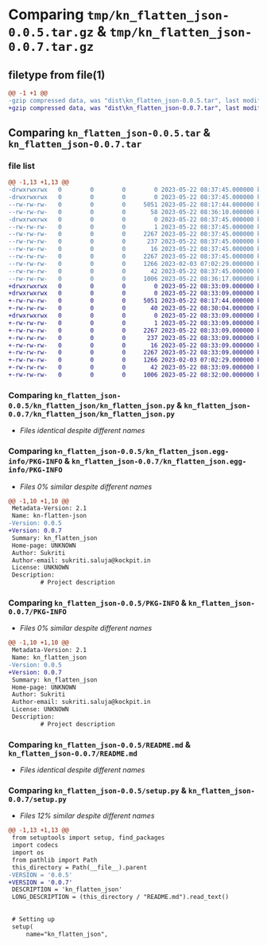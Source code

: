 # Comparing `tmp/kn_flatten_json-0.0.5.tar.gz` & `tmp/kn_flatten_json-0.0.7.tar.gz`

## filetype from file(1)

```diff
@@ -1 +1 @@
-gzip compressed data, was "dist\kn_flatten_json-0.0.5.tar", last modified: Mon May 22 08:37:45 2023, max compression
+gzip compressed data, was "dist\kn_flatten_json-0.0.7.tar", last modified: Mon May 22 08:33:09 2023, max compression
```

## Comparing `kn_flatten_json-0.0.5.tar` & `kn_flatten_json-0.0.7.tar`

### file list

```diff
@@ -1,13 +1,13 @@
-drwxrwxrwx   0        0        0        0 2023-05-22 08:37:45.000000 kn_flatten_json-0.0.5/
-drwxrwxrwx   0        0        0        0 2023-05-22 08:37:45.000000 kn_flatten_json-0.0.5/kn_flatten_json/
--rw-rw-rw-   0        0        0     5051 2023-05-22 08:17:44.000000 kn_flatten_json-0.0.5/kn_flatten_json/kn_flatten_json.py
--rw-rw-rw-   0        0        0       58 2023-05-22 08:36:10.000000 kn_flatten_json-0.0.5/kn_flatten_json/__init__.py
-drwxrwxrwx   0        0        0        0 2023-05-22 08:37:45.000000 kn_flatten_json-0.0.5/kn_flatten_json.egg-info/
--rw-rw-rw-   0        0        0        1 2023-05-22 08:37:45.000000 kn_flatten_json-0.0.5/kn_flatten_json.egg-info/dependency_links.txt
--rw-rw-rw-   0        0        0     2267 2023-05-22 08:37:45.000000 kn_flatten_json-0.0.5/kn_flatten_json.egg-info/PKG-INFO
--rw-rw-rw-   0        0        0      237 2023-05-22 08:37:45.000000 kn_flatten_json-0.0.5/kn_flatten_json.egg-info/SOURCES.txt
--rw-rw-rw-   0        0        0       16 2023-05-22 08:37:45.000000 kn_flatten_json-0.0.5/kn_flatten_json.egg-info/top_level.txt
--rw-rw-rw-   0        0        0     2267 2023-05-22 08:37:45.000000 kn_flatten_json-0.0.5/PKG-INFO
--rw-rw-rw-   0        0        0     1266 2023-02-03 07:02:29.000000 kn_flatten_json-0.0.5/README.md
--rw-rw-rw-   0        0        0       42 2023-05-22 08:37:45.000000 kn_flatten_json-0.0.5/setup.cfg
--rw-rw-rw-   0        0        0     1006 2023-05-22 08:36:17.000000 kn_flatten_json-0.0.5/setup.py
+drwxrwxrwx   0        0        0        0 2023-05-22 08:33:09.000000 kn_flatten_json-0.0.7/
+drwxrwxrwx   0        0        0        0 2023-05-22 08:33:09.000000 kn_flatten_json-0.0.7/kn_flatten_json/
+-rw-rw-rw-   0        0        0     5051 2023-05-22 08:17:44.000000 kn_flatten_json-0.0.7/kn_flatten_json/kn_flatten_json.py
+-rw-rw-rw-   0        0        0       40 2023-05-22 08:30:04.000000 kn_flatten_json-0.0.7/kn_flatten_json/__init__.py
+drwxrwxrwx   0        0        0        0 2023-05-22 08:33:09.000000 kn_flatten_json-0.0.7/kn_flatten_json.egg-info/
+-rw-rw-rw-   0        0        0        1 2023-05-22 08:33:09.000000 kn_flatten_json-0.0.7/kn_flatten_json.egg-info/dependency_links.txt
+-rw-rw-rw-   0        0        0     2267 2023-05-22 08:33:09.000000 kn_flatten_json-0.0.7/kn_flatten_json.egg-info/PKG-INFO
+-rw-rw-rw-   0        0        0      237 2023-05-22 08:33:09.000000 kn_flatten_json-0.0.7/kn_flatten_json.egg-info/SOURCES.txt
+-rw-rw-rw-   0        0        0       16 2023-05-22 08:33:09.000000 kn_flatten_json-0.0.7/kn_flatten_json.egg-info/top_level.txt
+-rw-rw-rw-   0        0        0     2267 2023-05-22 08:33:09.000000 kn_flatten_json-0.0.7/PKG-INFO
+-rw-rw-rw-   0        0        0     1266 2023-02-03 07:02:29.000000 kn_flatten_json-0.0.7/README.md
+-rw-rw-rw-   0        0        0       42 2023-05-22 08:33:09.000000 kn_flatten_json-0.0.7/setup.cfg
+-rw-rw-rw-   0        0        0     1006 2023-05-22 08:32:00.000000 kn_flatten_json-0.0.7/setup.py
```

### Comparing `kn_flatten_json-0.0.5/kn_flatten_json/kn_flatten_json.py` & `kn_flatten_json-0.0.7/kn_flatten_json/kn_flatten_json.py`

 * *Files identical despite different names*

### Comparing `kn_flatten_json-0.0.5/kn_flatten_json.egg-info/PKG-INFO` & `kn_flatten_json-0.0.7/kn_flatten_json.egg-info/PKG-INFO`

 * *Files 0% similar despite different names*

```diff
@@ -1,10 +1,10 @@
 Metadata-Version: 2.1
 Name: kn-flatten-json
-Version: 0.0.5
+Version: 0.0.7
 Summary: kn_flatten_json
 Home-page: UNKNOWN
 Author: Sukriti
 Author-email: sukriti.saluja@kockpit.in
 License: UNKNOWN
 Description: 
         # Project description
```

### Comparing `kn_flatten_json-0.0.5/PKG-INFO` & `kn_flatten_json-0.0.7/PKG-INFO`

 * *Files 0% similar despite different names*

```diff
@@ -1,10 +1,10 @@
 Metadata-Version: 2.1
 Name: kn_flatten_json
-Version: 0.0.5
+Version: 0.0.7
 Summary: kn_flatten_json
 Home-page: UNKNOWN
 Author: Sukriti
 Author-email: sukriti.saluja@kockpit.in
 License: UNKNOWN
 Description: 
         # Project description
```

### Comparing `kn_flatten_json-0.0.5/README.md` & `kn_flatten_json-0.0.7/README.md`

 * *Files identical despite different names*

### Comparing `kn_flatten_json-0.0.5/setup.py` & `kn_flatten_json-0.0.7/setup.py`

 * *Files 12% similar despite different names*

```diff
@@ -1,13 +1,13 @@
 from setuptools import setup, find_packages
 import codecs
 import os
 from pathlib import Path
 this_directory = Path(__file__).parent
-VERSION = '0.0.5'
+VERSION = '0.0.7'
 DESCRIPTION = 'kn_flatten_json'
 LONG_DESCRIPTION = (this_directory / "README.md").read_text()
 
 
 # Setting up
 setup(
     name="kn_flatten_json",
```

